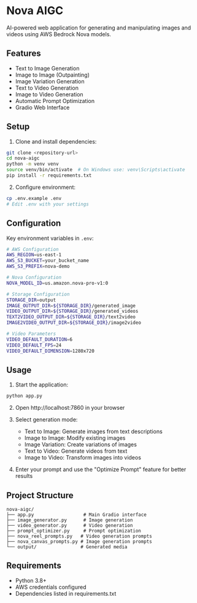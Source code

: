 # Nova AIGC

AI-powered web application for generating and manipulating images and videos using AWS Bedrock Nova models.

## Features

- Text to Image Generation
- Image to Image (Outpainting)
- Image Variation Generation
- Text to Video Generation
- Image to Video Generation
- Automatic Prompt Optimization
- Gradio Web Interface

## Setup

1. Clone and install dependencies:
```bash
git clone <repository-url>
cd nova-aigc
python -m venv venv
source venv/bin/activate  # On Windows use: venv\Scripts\activate
pip install -r requirements.txt
```

2. Configure environment:
```bash
cp .env.example .env
# Edit .env with your settings
```

## Configuration

Key environment variables in `.env`:

```bash
# AWS Configuration
AWS_REGION=us-east-1
AWS_S3_BUCKET=your_bucket_name
AWS_S3_PREFIX=nova-demo

# Nova Configuration
NOVA_MODEL_ID=us.amazon.nova-pro-v1:0

# Storage Configuration
STORAGE_DIR=output
IMAGE_OUTPUT_DIR=${STORAGE_DIR}/generated_image
VIDEO_OUTPUT_DIR=${STORAGE_DIR}/generated_videos
TEXT2VIDEO_OUTPUT_DIR=${STORAGE_DIR}/text2video
IMAGE2VIDEO_OUTPUT_DIR=${STORAGE_DIR}/image2video

# Video Parameters
VIDEO_DEFAULT_DURATION=6
VIDEO_DEFAULT_FPS=24
VIDEO_DEFAULT_DIMENSION=1280x720
```

## Usage

1. Start the application:
```bash
python app.py
```

2. Open http://localhost:7860 in your browser

3. Select generation mode:
   - Text to Image: Generate images from text descriptions
   - Image to Image: Modify existing images
   - Image Variation: Create variations of images
   - Text to Video: Generate videos from text
   - Image to Video: Transform images into videos

4. Enter your prompt and use the "Optimize Prompt" feature for better results

## Project Structure

```
nova-aigc/
├── app.py                  # Main Gradio interface
├── image_generator.py      # Image generation
├── video_generator.py      # Video generation
├── prompt_optimizer.py     # Prompt optimization
├── nova_reel_prompts.py   # Video generation prompts
├── nova_canvas_prompts.py # Image generation prompts
└── output/                # Generated media
```

## Requirements

- Python 3.8+
- AWS credentials configured
- Dependencies listed in requirements.txt

